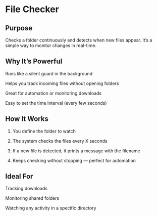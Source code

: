 # File Checker

## Purpose

Checks a folder continuously and detects when new files appear. It’s a simple way to monitor changes in real-time.

## Why It’s Powerful

Runs like a silent guard in the background

Helps you track incoming files without opening folders

Great for automation or monitoring downloads

Easy to set the time interval (every few seconds)


## How It Works

1. You define the folder to watch


2. The system checks the files every X seconds


3. If a new file is detected, it prints a message with the filename


4. Keeps checking without stopping — perfect for automation



## Ideal For

Tracking downloads

Monitoring shared folders

Watching any activity in a specific directory
